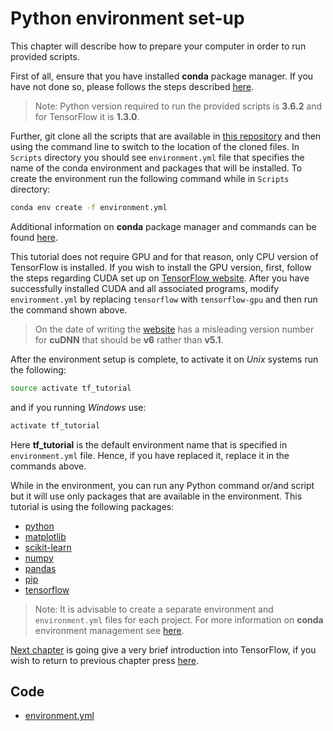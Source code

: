 # Python environment set-up

This chapter will describe how to prepare your computer in order to run provided scripts.

First of all, ensure that you have installed **conda** package manager. If you have not done so, please follows the steps described [here](https://conda.io/docs/user-guide/install/download.html).

> Note: Python version required to run the provided scripts is **3.6.2** and for TensorFlow it is **1.3.0**.

Further, git clone all the scripts that are available in [this repository](https://github.com/satonreb/tensorflow-tutorial) and then using the command line to switch to the location of the cloned files. In `Scripts` directory you should see `environment.yml` file that specifies the name of the conda environment and packages that will be installed. To create the environment run the following command while in `Scripts` directory:

```bash
conda env create -f environment.yml
```

Additional information on **conda** package manager and commands can be found [here](https://conda.io/docs/).

This tutorial does not require GPU and for that reason, only CPU version of TensorFlow is installed. If you wish to install the GPU version, first, follow the steps regarding CUDA set up on [TensorFlow website](https://www.tensorflow.org/install/). After you have successfully installed CUDA and all associated programs, modify `environment.yml` by replacing `tensorflow` with `tensorflow-gpu` and then run the command shown above.

> On the date of writing the [website](https://www.tensorflow.org/install/) has a misleading version number for **cuDNN** that should be **v6** rather than **v5.1**.

After the environment setup is complete, to activate it on _Unix_ systems run the following:

```bash
source activate tf_tutorial
```

and if you running _Windows_ use:

```bash
activate tf_tutorial
```

Here **tf\_tutorial** is the default environment name that is specified in `environment.yml` file. Hence, if you have replaced it, replace it in the commands above.

While in the environment, you can run any Python command or/and script but it will use only packages that are available in the environment. This tutorial is using the following packages:

* [python](https://www.python.org/)
* [matplotlib](https://matplotlib.org/)
* [scikit-learn](http://scikit-learn.org/stable/)
* [numpy](http://www.numpy.org/)
* [pandas](http://pandas.pydata.org/)
* [pip](https://pip.pypa.io/en/stable/)
* [tensorflow](https://www.tensorflow.org/)

> Note: It is advisable to create a separate environment and `environment.yml` files for each project. For more information on **conda** environment management see [here](https://conda.io/docs/commands.html#conda-environment-commands).

[Next chapter](introduction-to-tensorflow.md) is going give a very brief introduction into TensorFlow, if you wish to return to previous chapter press [here](./).

## Code

* [environment.yml](https://github.com/satonreb/tensorflow-tutorial/blob/master/environment.yml)

